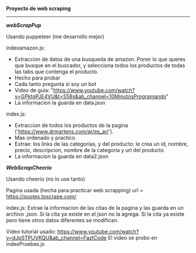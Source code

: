 **Proyecto de web scraping**

-------------------------------------------

***webScrapPup***

Usando puppeteer (me desarrollo mejor)

indexamazon.js: 
- Extraccion de datos de una busqueda de amazon. Poner lo que queres que busque en el buscador, y selecciona todos los productos de todas las tabs que contenga el producto.
- Hecho para probar
- Cada tanto pregunta si soy un bot
- Video de guia: "https://www.youtube.com/watch?v=GPktgPJE4VU&t=558s&ab_channel=10MinutosProgramando"
- La informacion la guarda en data.json

index.js:
- Extraccion de todos los productos de la pagina ('https://www.drmartens.com/ar/es_ar/').
- Mas ordenado y practico.
- Extrae: los links de las categorias, y del producto: le crea un id, nombre, precio, descripcion, nombre de la categoria y url del producto
- La informacion la guarda en data2.json

***WebScrapCheerio***

Usando cheerio (no lo use tanto)

Pagina usada (hecha para practicar web scrapping)
url = https://quotes.toscrape.com/

index.js:
Extrae la informacion de las citas de la pagina y las guarda en un archivo .json.
Si la cita ya existe en el json no la agrega.
Si la cita ya existe pero tiene otros datos diferentes se modifican.

Video tutorial usado: https://www.youtube.com/watch?v=dJpSTPUVKQU&ab_channel=FaztCode
El video se probo en indexPruebas.js

